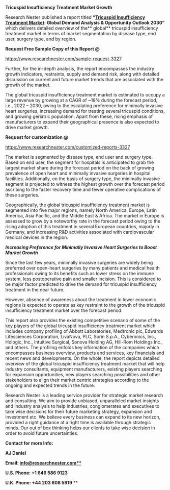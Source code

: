 ﻿**Tricuspid Insufficiency Treatment Market Growth**

Research Nester published a report titled **“[Tricuspid Insufficiency Treatment Market](https://www.researchnester.com/reports/tricuspid-insufficiency-treatment-market/3327): Global Demand Analysis & Opportunity Outlook 2030”** which delivers detailed overview of the** global** tricuspid insufficiency treatment market in terms of market segmentation by disease type, end user, surgery type, and by region.

**Request Free Sample Copy of this Report @**

<https://www.researchnester.com/sample-request-3327> 

Further, for the in-depth analysis, the report encompasses the industry growth indicators, restraints, supply and demand risk, along with detailed discussion on current and future market trends that are associated with the growth of the market.

The global tricuspid insufficiency treatment market is estimated to occupy a large revenue by growing at a CAGR of ~18% during the forecast period, i.e., 2022 – 2030, owing to the escalating preference for minimally invasive heart surgeries, increasing demand for treating several tricuspid conditions, and growing geriatric population. Apart from these, rising emphasis of manufacturers to expand their geographical presence is also expected to drive market growth.

**Request for customization @**

<https://www.researchnester.com/customized-reports-3327> 

The market is segmented by disease type, end user and surgery type. Based on end user, the segment for hospitals is anticipated to grab the largest market share during the forecast period on the back of growing prevalence of open heart and minimally invasive surgeries in hospital facilities. Additionally, on the basis of surgery type, the minimally invasive segment is projected to witness the highest growth over the forecast period ascribing to the faster recovery time and fewer operative complications of these surgeries. 

Geographically, the global tricuspid insufficiency treatment market is segmented into five major regions, namely North America, Europe, Latin America, Asia Pacific, and the Middle East & Africa. The market in Europe is assessed to grow by a noteworthy rate in the forecast period owing to the rising adoption of this treatment in several European countries, majorly in Germany, and increasing R&D activities associated with cardiovascular medical devices in the region.

***Increasing Preference for Minimally Invasive Heart Surgeries to Boost Market Growth***

Since the last few years, minimally invasive surgeries are widely being preferred over open-heart surgeries by many patients and medical health professionals owing to its benefits such as lower stress on the immune system, less postoperative pain and smaller incision. This is considered to be major factor predicted to drive the demand for tricuspid insufficiency treatment in the near future.

However, absence of awareness about the treatment in lower economic regions is expected to operate as key restraint to the growth of the tricuspid insufficiency treatment market over the forecast period.

This report also provides the existing competitive scenario of some of the key players of the global tricuspid insufficiency treatment market which includes company profiling of Abbott Laboratories, Medtronic plc, Edwards Lifesciences Corporation, LivaNova, PLC, Sorin S.p.A., Cyberonics, Inc., Hologic, Inc., Intuitive Surgical, Sonova Holding AG, Hill-Rom Holdings Inc., and others. The profiling enfolds key information of the companies which encompasses business overview, products and services, key financials and recent news and developments. On the whole, the report depicts detailed overview of the global tricuspid insufficiency treatment market that will help industry consultants, equipment manufacturers, existing players searching for expansion opportunities, new players searching possibilities and other stakeholders to align their market centric strategies according to the ongoing and expected trends in the future.      

Research Nester is a leading service provider for strategic market research and consulting. We aim to provide unbiased, unparalleled market insights and industry analysis to help industries, conglomerates and executives to take wise decisions for their future marketing strategy, expansion and investment etc. We believe every business can expand to its new horizon, provided a right guidance at a right time is available through strategic minds. Our out of box thinking helps our clients to take wise decision in order to avoid future uncertainties.

**Contact for more Info:**

**AJ Daniel**

**Email: [info@researchnester.com**](mailto:info@researchnester.com)**

**U.S. Phone: +1 646 586 9123** 

**U.K. Phone: +44 203 608 5919**
**

